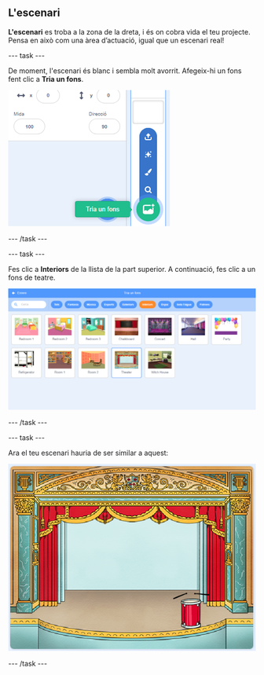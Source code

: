 ## L'escenari

**L'escenari** es troba a la zona de la dreta, i és on cobra vida el teu projecte. Pensa en això com una àrea d’actuació, igual que un escenari real!

--- task ---

De moment, l'escenari és blanc i sembla molt avorrit. Afegeix-hi un fons fent clic a **Tria un fons**.

![captura de pantalla](images/band-stage-choose.png)

--- /task ---

--- task ---

Fes clic a **Interiors** de la llista de la part superior. A continuació, fes clic a un fons de teatre.

![captura de pantalla](images/band-backdrop.png)

--- /task ---

--- task ---

Ara el teu escenari hauria de ser similar a aquest:

![captura de pantalla](images/band-stage.png)

--- /task ---